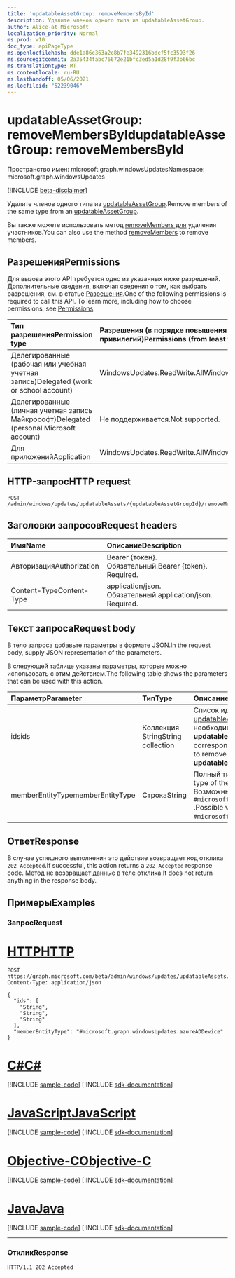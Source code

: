 ```yaml
---
title: 'updatableAssetGroup: removeMembersById'
description: Удалите членов одного типа из updatableAssetGroup.
author: Alice-at-Microsoft
localization_priority: Normal
ms.prod: w10
doc_type: apiPageType
ms.openlocfilehash: dde1a86c363a2c8b7fe3492316bdcf5fc3593f26
ms.sourcegitcommit: 2a35434fabc76672e21bfc3ed5a1d28f9f3b66bc
ms.translationtype: MT
ms.contentlocale: ru-RU
ms.lasthandoff: 05/06/2021
ms.locfileid: "52239046"
---
```

# <a name="updatableassetgroup-removemembersbyid"></a><span data-ttu-id="82f6d-103">updatableAssetGroup: removeMembersById</span><span class="sxs-lookup"><span data-stu-id="82f6d-103">updatableAssetGroup: removeMembersById</span></span>
<span data-ttu-id="82f6d-104">Пространство имен: microsoft.graph.windowsUpdates</span><span class="sxs-lookup"><span data-stu-id="82f6d-104">Namespace: microsoft.graph.windowsUpdates</span></span>

[!INCLUDE [beta-disclaimer](../../includes/beta-disclaimer.md)]

<span data-ttu-id="82f6d-105">Удалите членов одного типа из [updatableAssetGroup](../resources/windowsupdates-updatableassetgroup.md).</span><span class="sxs-lookup"><span data-stu-id="82f6d-105">Remove members of the same type from an [updatableAssetGroup](../resources/windowsupdates-updatableassetgroup.md).</span></span>

<span data-ttu-id="82f6d-106">Вы также можете использовать метод [removeMembers для](windowsupdates-updatableassetgroup-removemembers.md) удаления участников.</span><span class="sxs-lookup"><span data-stu-id="82f6d-106">You can also use the method [removeMembers](windowsupdates-updatableassetgroup-removemembers.md) to remove members.</span></span>

## <a name="permissions"></a><span data-ttu-id="82f6d-107">Разрешения</span><span class="sxs-lookup"><span data-stu-id="82f6d-107">Permissions</span></span>
<span data-ttu-id="82f6d-p101">Для вызова этого API требуется одно из указанных ниже разрешений. Дополнительные сведения, включая сведения о том, как выбрать разрешения, см. в статье [Разрешения](/graph/permissions-reference).</span><span class="sxs-lookup"><span data-stu-id="82f6d-p101">One of the following permissions is required to call this API. To learn more, including how to choose permissions, see [Permissions](/graph/permissions-reference).</span></span>

|<span data-ttu-id="82f6d-110">Тип разрешения</span><span class="sxs-lookup"><span data-stu-id="82f6d-110">Permission type</span></span>|<span data-ttu-id="82f6d-111">Разрешения (в порядке повышения привилегий)</span><span class="sxs-lookup"><span data-stu-id="82f6d-111">Permissions (from least to most privileged)</span></span>|
|:---|:---|
|<span data-ttu-id="82f6d-112">Делегированные (рабочая или учебная учетная запись)</span><span class="sxs-lookup"><span data-stu-id="82f6d-112">Delegated (work or school account)</span></span>|<span data-ttu-id="82f6d-113">WindowsUpdates.ReadWrite.All</span><span class="sxs-lookup"><span data-stu-id="82f6d-113">WindowsUpdates.ReadWrite.All</span></span>|
|<span data-ttu-id="82f6d-114">Делегированные (личная учетная запись Майкрософт)</span><span class="sxs-lookup"><span data-stu-id="82f6d-114">Delegated (personal Microsoft account)</span></span>|<span data-ttu-id="82f6d-115">Не поддерживается.</span><span class="sxs-lookup"><span data-stu-id="82f6d-115">Not supported.</span></span>|
|<span data-ttu-id="82f6d-116">Для приложений</span><span class="sxs-lookup"><span data-stu-id="82f6d-116">Application</span></span>|<span data-ttu-id="82f6d-117">WindowsUpdates.ReadWrite.All</span><span class="sxs-lookup"><span data-stu-id="82f6d-117">WindowsUpdates.ReadWrite.All</span></span>|

## <a name="http-request"></a><span data-ttu-id="82f6d-118">HTTP-запрос</span><span class="sxs-lookup"><span data-stu-id="82f6d-118">HTTP request</span></span>

<!-- {
  "blockType": "ignored"
}
-->
``` http
POST /admin/windows/updates/updatableAssets/{updatableAssetGroupId}/removeMembersById
```

## <a name="request-headers"></a><span data-ttu-id="82f6d-119">Заголовки запросов</span><span class="sxs-lookup"><span data-stu-id="82f6d-119">Request headers</span></span>
|<span data-ttu-id="82f6d-120">Имя</span><span class="sxs-lookup"><span data-stu-id="82f6d-120">Name</span></span>|<span data-ttu-id="82f6d-121">Описание</span><span class="sxs-lookup"><span data-stu-id="82f6d-121">Description</span></span>|
|:---|:---|
|<span data-ttu-id="82f6d-122">Авторизация</span><span class="sxs-lookup"><span data-stu-id="82f6d-122">Authorization</span></span>|<span data-ttu-id="82f6d-p102">Bearer {токен}. Обязательный.</span><span class="sxs-lookup"><span data-stu-id="82f6d-p102">Bearer {token}. Required.</span></span>|
|<span data-ttu-id="82f6d-125">Content-Type</span><span class="sxs-lookup"><span data-stu-id="82f6d-125">Content-Type</span></span>|<span data-ttu-id="82f6d-p103">application/json. Обязательный.</span><span class="sxs-lookup"><span data-stu-id="82f6d-p103">application/json. Required.</span></span>|

## <a name="request-body"></a><span data-ttu-id="82f6d-128">Текст запроса</span><span class="sxs-lookup"><span data-stu-id="82f6d-128">Request body</span></span>
<span data-ttu-id="82f6d-129">В тело запроса добавьте параметры в формате JSON.</span><span class="sxs-lookup"><span data-stu-id="82f6d-129">In the request body, supply JSON representation of the parameters.</span></span>

<span data-ttu-id="82f6d-130">В следующей таблице указаны параметры, которые можно использовать с этим действием.</span><span class="sxs-lookup"><span data-stu-id="82f6d-130">The following table shows the parameters that can be used with this action.</span></span>

|<span data-ttu-id="82f6d-131">Параметр</span><span class="sxs-lookup"><span data-stu-id="82f6d-131">Parameter</span></span>|<span data-ttu-id="82f6d-132">Тип</span><span class="sxs-lookup"><span data-stu-id="82f6d-132">Type</span></span>|<span data-ttu-id="82f6d-133">Описание</span><span class="sxs-lookup"><span data-stu-id="82f6d-133">Description</span></span>|
|:---|:---|:---|
|<span data-ttu-id="82f6d-134">ids</span><span class="sxs-lookup"><span data-stu-id="82f6d-134">ids</span></span>|<span data-ttu-id="82f6d-135">Коллекция String</span><span class="sxs-lookup"><span data-stu-id="82f6d-135">String collection</span></span>|<span data-ttu-id="82f6d-136">Список идентификаторов, соответствующих [updatableAsset](../resources/windowsupdates-updatableasset.md) ресурсам, которые необходимо удалить в качестве членов **updatableAssetGroup.**</span><span class="sxs-lookup"><span data-stu-id="82f6d-136">List of identifiers corresponding to the [updatableAsset](../resources/windowsupdates-updatableasset.md) resources to remove as members of the **updatableAssetGroup**.</span></span>|
|<span data-ttu-id="82f6d-137">memberEntityType</span><span class="sxs-lookup"><span data-stu-id="82f6d-137">memberEntityType</span></span>|<span data-ttu-id="82f6d-138">Строка</span><span class="sxs-lookup"><span data-stu-id="82f6d-138">String</span></span>|<span data-ttu-id="82f6d-139">Полный тип **updatableAsset** ресурсов.</span><span class="sxs-lookup"><span data-stu-id="82f6d-139">The full type of the **updatableAsset** resources.</span></span> <span data-ttu-id="82f6d-140">Возможные значения: `#microsoft.graph.windowsUpdates.azureADDevice` .</span><span class="sxs-lookup"><span data-stu-id="82f6d-140">Possible values are: `#microsoft.graph.windowsUpdates.azureADDevice`.</span></span>|

## <a name="response"></a><span data-ttu-id="82f6d-141">Ответ</span><span class="sxs-lookup"><span data-stu-id="82f6d-141">Response</span></span>

<span data-ttu-id="82f6d-142">В случае успешного выполнения это действие возвращает код отклика `202 Accepted`.</span><span class="sxs-lookup"><span data-stu-id="82f6d-142">If successful, this action returns a `202 Accepted` response code.</span></span> <span data-ttu-id="82f6d-143">Метод не возвращает данные в теле отклика.</span><span class="sxs-lookup"><span data-stu-id="82f6d-143">It does not return anything in the response body.</span></span>

## <a name="examples"></a><span data-ttu-id="82f6d-144">Примеры</span><span class="sxs-lookup"><span data-stu-id="82f6d-144">Examples</span></span>

### <a name="request"></a><span data-ttu-id="82f6d-145">Запрос</span><span class="sxs-lookup"><span data-stu-id="82f6d-145">Request</span></span>

# <a name="http"></a>[<span data-ttu-id="82f6d-146">HTTP</span><span class="sxs-lookup"><span data-stu-id="82f6d-146">HTTP</span></span>](#tab/http)
<!-- {
  "blockType": "request",
  "name": "updatableassetgroup_removemembersbyid"
}
-->
``` http
POST https://graph.microsoft.com/beta/admin/windows/updates/updatableAssets/{updatableAssetGroupId}/removeMembersById
Content-Type: application/json

{
  "ids": [
    "String",
    "String",
    "String"
  ],
  "memberEntityType": "#microsoft.graph.windowsUpdates.azureADDevice"
}
```
# <a name="c"></a>[<span data-ttu-id="82f6d-147">C#</span><span class="sxs-lookup"><span data-stu-id="82f6d-147">C#</span></span>](#tab/csharp)
[!INCLUDE [sample-code](../includes/snippets/csharp/updatableassetgroup-removemembersbyid-csharp-snippets.md)]
[!INCLUDE [sdk-documentation](../includes/snippets/snippets-sdk-documentation-link.md)]

# <a name="javascript"></a>[<span data-ttu-id="82f6d-148">JavaScript</span><span class="sxs-lookup"><span data-stu-id="82f6d-148">JavaScript</span></span>](#tab/javascript)
[!INCLUDE [sample-code](../includes/snippets/javascript/updatableassetgroup-removemembersbyid-javascript-snippets.md)]
[!INCLUDE [sdk-documentation](../includes/snippets/snippets-sdk-documentation-link.md)]

# <a name="objective-c"></a>[<span data-ttu-id="82f6d-149">Objective-C</span><span class="sxs-lookup"><span data-stu-id="82f6d-149">Objective-C</span></span>](#tab/objc)
[!INCLUDE [sample-code](../includes/snippets/objc/updatableassetgroup-removemembersbyid-objc-snippets.md)]
[!INCLUDE [sdk-documentation](../includes/snippets/snippets-sdk-documentation-link.md)]

# <a name="java"></a>[<span data-ttu-id="82f6d-150">Java</span><span class="sxs-lookup"><span data-stu-id="82f6d-150">Java</span></span>](#tab/java)
[!INCLUDE [sample-code](../includes/snippets/java/updatableassetgroup-removemembersbyid-java-snippets.md)]
[!INCLUDE [sdk-documentation](../includes/snippets/snippets-sdk-documentation-link.md)]

---


### <a name="response"></a><span data-ttu-id="82f6d-151">Отклик</span><span class="sxs-lookup"><span data-stu-id="82f6d-151">Response</span></span>

<!-- {
  "blockType": "response",
  "truncated": true
}
-->
``` http
HTTP/1.1 202 Accepted
```

